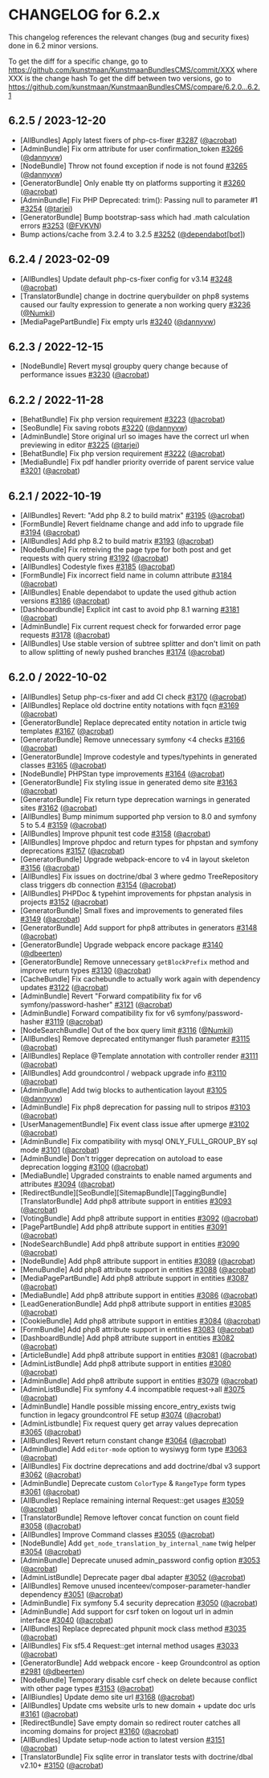 CHANGELOG for 6.2.x
===================

This changelog references the relevant changes (bug and security fixes) done in 6.2 minor versions.

To get the diff for a specific change, go to https://github.com/kunstmaan/KunstmaanBundlesCMS/commit/XXX where XXX is the change hash
To get the diff between two versions, go to https://github.com/kunstmaan/KunstmaanBundlesCMS/compare/6.2.0...6.2.1

## 6.2.5 / 2023-12-20

* [AllBundles] Apply latest fixers of php-cs-fixer [#3287](https://github.com/Kunstmaan/KunstmaanBundlesCMS/pull/3287) ([@acrobat](https://github.com/acrobat))
* [AdminBundle] Fix orm attribute for user confirmation_token [#3266](https://github.com/Kunstmaan/KunstmaanBundlesCMS/pull/3266) ([@dannyvw](https://github.com/dannyvw))
* [NodeBundle] Throw not found exception if node is not found [#3265](https://github.com/Kunstmaan/KunstmaanBundlesCMS/pull/3265) ([@dannyvw](https://github.com/dannyvw))
* [GeneratorBundle] Only enable tty on platforms supporting it [#3260](https://github.com/Kunstmaan/KunstmaanBundlesCMS/pull/3260) ([@acrobat](https://github.com/acrobat))
* [AdminBundle] Fix PHP Deprecated:  trim(): Passing null to parameter #1 [#3254](https://github.com/Kunstmaan/KunstmaanBundlesCMS/pull/3254) ([@tarjei](https://github.com/tarjei))
* [GeneratorBundle] Bump bootstrap-sass which had .math calculation errors [#3253](https://github.com/Kunstmaan/KunstmaanBundlesCMS/pull/3253) ([@FVKVN](https://github.com/FVKVN))
* Bump actions/cache from 3.2.4 to 3.2.5 [#3252](https://github.com/Kunstmaan/KunstmaanBundlesCMS/pull/3252) ([@dependabot[bot]](https://github.com/apps/dependabot))

## 6.2.4 / 2023-02-09

* [AllBundles] Update default php-cs-fixer config for v3.14 [#3248](https://github.com/Kunstmaan/KunstmaanBundlesCMS/pull/3248) ([@acrobat](https://github.com/acrobat))
* [TranslatorBundle] change in doctrine querybuilder on php8 systems caused our faulty expression to generate a non working query [#3236](https://github.com/Kunstmaan/KunstmaanBundlesCMS/pull/3236) ([@Numkil](https://github.com/Numkil))
* [MediaPagePartBundle] Fix empty urls [#3240](https://github.com/Kunstmaan/KunstmaanBundlesCMS/pull/3240) ([@dannyvw](https://github.com/dannyvw))

## 6.2.3 / 2022-12-15

* [NodeBundle] Revert mysql groupby query change because of performance issues [#3230](https://github.com/Kunstmaan/KunstmaanBundlesCMS/pull/3230) ([@acrobat](https://github.com/acrobat))

## 6.2.2 / 2022-11-28

* [BehatBundle] Fix php version requirement [#3223](https://github.com/Kunstmaan/KunstmaanBundlesCMS/pull/3223) ([@acrobat](https://github.com/acrobat))
* [SeoBundle] Fix saving robots [#3220](https://github.com/Kunstmaan/KunstmaanBundlesCMS/pull/3220) ([@dannyvw](https://github.com/dannyvw))
* [AdminBundle] Store original url so images have the correct url when previewing in editor [#3225](https://github.com/Kunstmaan/KunstmaanBundlesCMS/pull/3225) ([@tarjei](https://github.com/tarjei))
* [BehatBundle] Fix php version requirement [#3222](https://github.com/Kunstmaan/KunstmaanBundlesCMS/pull/3222) ([@acrobat](https://github.com/acrobat))
* [MediaBundle] Fix pdf handler priority override of parent service value [#3201](https://github.com/Kunstmaan/KunstmaanBundlesCMS/pull/3201) ([@acrobat](https://github.com/acrobat))

## 6.2.1 / 2022-10-19

* [AllBundles] Revert: "Add php 8.2 to build matrix" [#3195](https://github.com/Kunstmaan/KunstmaanBundlesCMS/pull/3195) ([@acrobat](https://github.com/acrobat))
* [FormBundle] Revert fieldname change and add info to upgrade file [#3194](https://github.com/Kunstmaan/KunstmaanBundlesCMS/pull/3194) ([@acrobat](https://github.com/acrobat))
* [AllBundles] Add php 8.2 to build matrix [#3193](https://github.com/Kunstmaan/KunstmaanBundlesCMS/pull/3193) ([@acrobat](https://github.com/acrobat))
* [NodeBundle] Fix retreiving the page type for both post and get requests with query string [#3192](https://github.com/Kunstmaan/KunstmaanBundlesCMS/pull/3192) ([@acrobat](https://github.com/acrobat))
* [AllBundles] Codestyle fixes [#3185](https://github.com/Kunstmaan/KunstmaanBundlesCMS/pull/3185) ([@acrobat](https://github.com/acrobat))
* [FormBundle] Fix incorrect field name in column attribute [#3184](https://github.com/Kunstmaan/KunstmaanBundlesCMS/pull/3184) ([@acrobat](https://github.com/acrobat))
* [AllBundles] Enable dependabot to update the used github action versions [#3186](https://github.com/Kunstmaan/KunstmaanBundlesCMS/pull/3186) ([@acrobat](https://github.com/acrobat))
* [Dashboardbundle] Explicit int cast to avoid php 8.1 warning [#3181](https://github.com/Kunstmaan/KunstmaanBundlesCMS/pull/3181) ([@acrobat](https://github.com/acrobat))
* [AdminBundle] Fix current request check for forwarded error page requests [#3178](https://github.com/Kunstmaan/KunstmaanBundlesCMS/pull/3178) ([@acrobat](https://github.com/acrobat))
* [AllBundles] Use stable version of subtree splitter and don't limit on path to allow splitting of newly pushed branches [#3174](https://github.com/Kunstmaan/KunstmaanBundlesCMS/pull/3174) ([@acrobat](https://github.com/acrobat))

## 6.2.0 / 2022-10-02

* [AllBundles] Setup php-cs-fixer and add CI check [#3170](https://github.com/Kunstmaan/KunstmaanBundlesCMS/pull/3170) ([@acrobat](https://github.com/acrobat))
* [AllBundles] Replace old doctrine entity notations with fqcn [#3169](https://github.com/Kunstmaan/KunstmaanBundlesCMS/pull/3169) ([@acrobat](https://github.com/acrobat))
* [GeneratorBundle] Replace deprecated entity notation in article twig templates [#3167](https://github.com/Kunstmaan/KunstmaanBundlesCMS/pull/3167) ([@acrobat](https://github.com/acrobat))
* [GeneratorBundle] Remove unnecessary symfony <4 checks [#3166](https://github.com/Kunstmaan/KunstmaanBundlesCMS/pull/3166) ([@acrobat](https://github.com/acrobat))
* [GeneratorBundle] Improve codestyle and types/typehints in generated classes [#3165](https://github.com/Kunstmaan/KunstmaanBundlesCMS/pull/3165) ([@acrobat](https://github.com/acrobat))
* [NodeBundle] PHPStan type improvements [#3164](https://github.com/Kunstmaan/KunstmaanBundlesCMS/pull/3164) ([@acrobat](https://github.com/acrobat))
* [GeneratorBundle] Fix styling issue in generated demo site [#3163](https://github.com/Kunstmaan/KunstmaanBundlesCMS/pull/3163) ([@acrobat](https://github.com/acrobat))
* [GeneratorBundle] Fix return type deprecation warnings in generated sites [#3162](https://github.com/Kunstmaan/KunstmaanBundlesCMS/pull/3162) ([@acrobat](https://github.com/acrobat))
* [AllBundles] Bump minimum supported php version to 8.0 and symfony 5 to 5.4 [#3159](https://github.com/Kunstmaan/KunstmaanBundlesCMS/pull/3159) ([@acrobat](https://github.com/acrobat))
* [AllBundles] Improve phpunit test code [#3158](https://github.com/Kunstmaan/KunstmaanBundlesCMS/pull/3158) ([@acrobat](https://github.com/acrobat))
* [AllBundles] Improve phpdoc and return types for phpstan and symfony deprecations [#3157](https://github.com/Kunstmaan/KunstmaanBundlesCMS/pull/3157) ([@acrobat](https://github.com/acrobat))
* [GeneratorBundle] Upgrade webpack-encore to v4 in layout skeleton [#3156](https://github.com/Kunstmaan/KunstmaanBundlesCMS/pull/3156) ([@acrobat](https://github.com/acrobat))
* [AllBundles] Fix issues on doctrine/dbal 3 where gedmo TreeRepository class triggers db connection [#3154](https://github.com/Kunstmaan/KunstmaanBundlesCMS/pull/3154) ([@acrobat](https://github.com/acrobat))
* [AllBundles] PHPDoc & typehint improvements for phpstan analysis in projects [#3152](https://github.com/Kunstmaan/KunstmaanBundlesCMS/pull/3152) ([@acrobat](https://github.com/acrobat))
* [GeneratorBundle] Small fixes and improvements to generated files [#3149](https://github.com/Kunstmaan/KunstmaanBundlesCMS/pull/3149) ([@acrobat](https://github.com/acrobat))
* [GeneratorBundle] Add support for php8 attributes in generators [#3148](https://github.com/Kunstmaan/KunstmaanBundlesCMS/pull/3148) ([@acrobat](https://github.com/acrobat))
* [GeneratorBundle] Upgrade webpack encore package [#3140](https://github.com/Kunstmaan/KunstmaanBundlesCMS/pull/3140) ([@dbeerten](https://github.com/dbeerten))
* [GeneratorBundle] Remove unnecessary `getBlockPrefix` method and improve return types [#3130](https://github.com/Kunstmaan/KunstmaanBundlesCMS/pull/3130) ([@acrobat](https://github.com/acrobat))
* [CacheBundle] Fix cachebundle to actually work again with dependency updates [#3122](https://github.com/Kunstmaan/KunstmaanBundlesCMS/pull/3122) ([@acrobat](https://github.com/acrobat))
* [AdminBundle] Revert "Forward compatibility fix for v6 symfony/password-hasher" [#3121](https://github.com/Kunstmaan/KunstmaanBundlesCMS/pull/3121) ([@acrobat](https://github.com/acrobat))
* [AdminBundle] Forward compatibility fix for v6 symfony/password-hasher [#3119](https://github.com/Kunstmaan/KunstmaanBundlesCMS/pull/3119) ([@acrobat](https://github.com/acrobat))
* [NodeSearchBundle] Out of the box query limit [#3116](https://github.com/Kunstmaan/KunstmaanBundlesCMS/pull/3116) ([@Numkil](https://github.com/Numkil))
* [AllBundles] Remove deprecated entitymanger flush parameter [#3115](https://github.com/Kunstmaan/KunstmaanBundlesCMS/pull/3115) ([@acrobat](https://github.com/acrobat))
* [AllBundles] Replace @Template annotation with controller render [#3111](https://github.com/Kunstmaan/KunstmaanBundlesCMS/pull/3111) ([@acrobat](https://github.com/acrobat))
* [AllBundles] Add groundcontrol / webpack upgrade info [#3110](https://github.com/Kunstmaan/KunstmaanBundlesCMS/pull/3110) ([@acrobat](https://github.com/acrobat))
* [AdminBundle] Add twig blocks to authentication layout [#3105](https://github.com/Kunstmaan/KunstmaanBundlesCMS/pull/3105) ([@dannyvw](https://github.com/dannyvw))
* [AdminBundle] Fix php8 deprecation for passing null to stripos [#3103](https://github.com/Kunstmaan/KunstmaanBundlesCMS/pull/3103) ([@acrobat](https://github.com/acrobat))
* [UserManagementBundle] Fix event class issue after upmerge [#3102](https://github.com/Kunstmaan/KunstmaanBundlesCMS/pull/3102) ([@acrobat](https://github.com/acrobat))
* [AdminBundle] Fix compatibility with mysql ONLY_FULL_GROUP_BY sql mode [#3101](https://github.com/Kunstmaan/KunstmaanBundlesCMS/pull/3101) ([@acrobat](https://github.com/acrobat))
* [AdminBundle] Don't trigger deprecation on autoload to ease deprecation logging [#3100](https://github.com/Kunstmaan/KunstmaanBundlesCMS/pull/3100) ([@acrobat](https://github.com/acrobat))
* [MediaBundle] Upgraded constraints to enable named arguments and attributes [#3094](https://github.com/Kunstmaan/KunstmaanBundlesCMS/pull/3094) ([@acrobat](https://github.com/acrobat))
* [RedirectBundle][SeoBundle][SitemapBundle][TaggingBundle][TranslatorBundle] Add php8 attribute support in entities [#3093](https://github.com/Kunstmaan/KunstmaanBundlesCMS/pull/3093) ([@acrobat](https://github.com/acrobat))
* [VotingBundle] Add php8 attribute support in entities [#3092](https://github.com/Kunstmaan/KunstmaanBundlesCMS/pull/3092) ([@acrobat](https://github.com/acrobat))
* [PagePartBundle] Add php8 attribute support in entities [#3091](https://github.com/Kunstmaan/KunstmaanBundlesCMS/pull/3091) ([@acrobat](https://github.com/acrobat))
* [NodeSearchBundle] Add php8 attribute support in entities [#3090](https://github.com/Kunstmaan/KunstmaanBundlesCMS/pull/3090) ([@acrobat](https://github.com/acrobat))
* [NodeBundle] Add php8 attribute support in entities [#3089](https://github.com/Kunstmaan/KunstmaanBundlesCMS/pull/3089) ([@acrobat](https://github.com/acrobat))
* [MenuBundle] Add php8 attribute support in entities [#3088](https://github.com/Kunstmaan/KunstmaanBundlesCMS/pull/3088) ([@acrobat](https://github.com/acrobat))
* [MediaPagePartBundle] Add php8 attribute support in entities [#3087](https://github.com/Kunstmaan/KunstmaanBundlesCMS/pull/3087) ([@acrobat](https://github.com/acrobat))
* [MediaBundle] Add php8 attribute support in entities [#3086](https://github.com/Kunstmaan/KunstmaanBundlesCMS/pull/3086) ([@acrobat](https://github.com/acrobat))
* [LeadGenerationBundle] Add php8 attribute support in entities [#3085](https://github.com/Kunstmaan/KunstmaanBundlesCMS/pull/3085) ([@acrobat](https://github.com/acrobat))
* [CookieBundle] Add php8 attribute support in entities [#3084](https://github.com/Kunstmaan/KunstmaanBundlesCMS/pull/3084) ([@acrobat](https://github.com/acrobat))
* [FormBundle] Add php8 attribute support in entities [#3083](https://github.com/Kunstmaan/KunstmaanBundlesCMS/pull/3083) ([@acrobat](https://github.com/acrobat))
* [DashboardBundle] Add php8 attribute support in entities [#3082](https://github.com/Kunstmaan/KunstmaanBundlesCMS/pull/3082) ([@acrobat](https://github.com/acrobat))
* [ArticleBundle] Add php8 attribute support in entities [#3081](https://github.com/Kunstmaan/KunstmaanBundlesCMS/pull/3081) ([@acrobat](https://github.com/acrobat))
* [AdminListBundle] Add php8 attribute support in entities [#3080](https://github.com/Kunstmaan/KunstmaanBundlesCMS/pull/3080) ([@acrobat](https://github.com/acrobat))
* [AdminBundle] Add php8 attribute support in entities [#3079](https://github.com/Kunstmaan/KunstmaanBundlesCMS/pull/3079) ([@acrobat](https://github.com/acrobat))
* [AdminListBundle] Fix symfony 4.4 incompatible request->all [#3075](https://github.com/Kunstmaan/KunstmaanBundlesCMS/pull/3075) ([@acrobat](https://github.com/acrobat))
* [AdminBundle] Handle possible missing encore_entry_exists twig function in legacy groundcontrol FE setup [#3074](https://github.com/Kunstmaan/KunstmaanBundlesCMS/pull/3074) ([@acrobat](https://github.com/acrobat))
* [AdminListbundle] Fix request query get array values deprecation [#3065](https://github.com/Kunstmaan/KunstmaanBundlesCMS/pull/3065) ([@acrobat](https://github.com/acrobat))
* [AllBundles] Revert return constant change [#3064](https://github.com/Kunstmaan/KunstmaanBundlesCMS/pull/3064) ([@acrobat](https://github.com/acrobat))
* [AdminBundle] Add `editor-mode` option to wysiwyg form type [#3063](https://github.com/Kunstmaan/KunstmaanBundlesCMS/pull/3063) ([@acrobat](https://github.com/acrobat))
* [AllBundles] Fix doctrine deprecations and add doctrine/dbal v3 support [#3062](https://github.com/Kunstmaan/KunstmaanBundlesCMS/pull/3062) ([@acrobat](https://github.com/acrobat))
* [AdminBundle] Deprecate custom `ColorType` & `RangeType` form types [#3061](https://github.com/Kunstmaan/KunstmaanBundlesCMS/pull/3061) ([@acrobat](https://github.com/acrobat))
* [AllBundles] Replace remaining internal Request::get usages [#3059](https://github.com/Kunstmaan/KunstmaanBundlesCMS/pull/3059) ([@acrobat](https://github.com/acrobat))
* [TranslatorBundle] Remove leftover concat function on count field [#3058](https://github.com/Kunstmaan/KunstmaanBundlesCMS/pull/3058) ([@acrobat](https://github.com/acrobat))
* [AllBundles] Improve Command classes [#3055](https://github.com/Kunstmaan/KunstmaanBundlesCMS/pull/3055) ([@acrobat](https://github.com/acrobat))
* [NodeBundle] Add `get_node_translation_by_internal_name` twig helper [#3054](https://github.com/Kunstmaan/KunstmaanBundlesCMS/pull/3054) ([@acrobat](https://github.com/acrobat))
* [AdminBundle] Deprecate unused admin_password config option [#3053](https://github.com/Kunstmaan/KunstmaanBundlesCMS/pull/3053) ([@acrobat](https://github.com/acrobat))
* [AdminListBundle] Deprecate pager dbal adapter [#3052](https://github.com/Kunstmaan/KunstmaanBundlesCMS/pull/3052) ([@acrobat](https://github.com/acrobat))
* [AllBundles] Remove unused incenteev/composer-parameter-handler dependency [#3051](https://github.com/Kunstmaan/KunstmaanBundlesCMS/pull/3051) ([@acrobat](https://github.com/acrobat))
* [AdminBundle] Fix symfony 5.4 security deprecation [#3050](https://github.com/Kunstmaan/KunstmaanBundlesCMS/pull/3050) ([@acrobat](https://github.com/acrobat))
* [AdminBundle] Add support for csrf token on logout url in admin interface [#3040](https://github.com/Kunstmaan/KunstmaanBundlesCMS/pull/3040) ([@acrobat](https://github.com/acrobat))
* [AllBundles] Replace deprecated phpunit mock class method [#3035](https://github.com/Kunstmaan/KunstmaanBundlesCMS/pull/3035) ([@acrobat](https://github.com/acrobat))
* [AllBundles] Fix sf5.4 Request::get internal method usages [#3033](https://github.com/Kunstmaan/KunstmaanBundlesCMS/pull/3033) ([@acrobat](https://github.com/acrobat))
* [GeneratorBundle] Add webpack encore - keep Groundcontrol as option [#2981](https://github.com/Kunstmaan/KunstmaanBundlesCMS/pull/2981) ([@dbeerten](https://github.com/dbeerten))
* [NodeBundle] Temporary disable csrf check on delete because conflict with other page types [#3153](https://github.com/Kunstmaan/KunstmaanBundlesCMS/pull/3153) ([@acrobat](https://github.com/acrobat))
* [AllBiundles] Update demo site url [#3168](https://github.com/Kunstmaan/KunstmaanBundlesCMS/pull/3168) ([@acrobat](https://github.com/acrobat))
* [AllBundles] Update cms website urls to new domain + update doc urls [#3161](https://github.com/Kunstmaan/KunstmaanBundlesCMS/pull/3161) ([@acrobat](https://github.com/acrobat))
* [RedirectBundle] Save empty domain so redirect router catches all incoming domains for project [#3160](https://github.com/Kunstmaan/KunstmaanBundlesCMS/pull/3160) ([@acrobat](https://github.com/acrobat))
* [AllBundles] Update setup-node action to latest version [#3151](https://github.com/Kunstmaan/KunstmaanBundlesCMS/pull/3151) ([@acrobat](https://github.com/acrobat))
* [TranslatorBundle] Fix sqlite error in translator tests with doctrine/dbal v2.10+ [#3150](https://github.com/Kunstmaan/KunstmaanBundlesCMS/pull/3150) ([@acrobat](https://github.com/acrobat))
